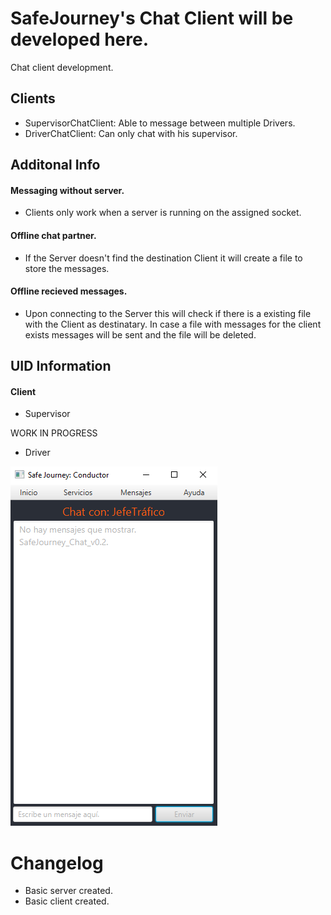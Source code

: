 # SafeJourney's Chat Client will be developed here.

Chat client development.

## Clients

- SupervisorChatClient: Able to message between multiple Drivers.
- DriverChatClient: Can only chat with his supervisor.


## Additonal Info

#### Messaging without server.
- Clients only work when a server is running on the assigned socket.

#### Offline chat partner.
- If the Server doesn't find the destination Client it will create a file to store the messages.

#### Offline recieved messages.
- Upon connecting to the Server this will check if there is a existing file with the Client as destinatary. In case a file with messages for the client exists messages will be sent and the file will be deleted.

## UID Information

#### Client

- Supervisor

WORK IN PROGRESS

- Driver

![Driverchatss](driverchatss.png)

# Changelog

- Basic server created.
- Basic client created.



